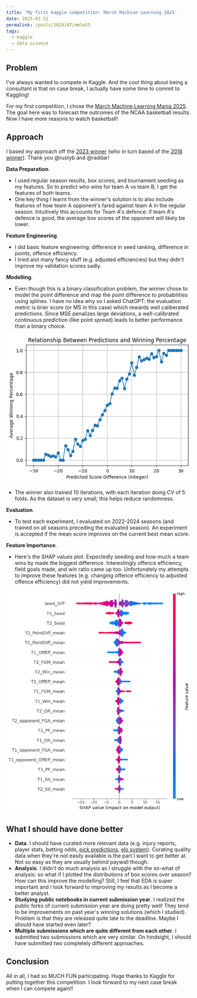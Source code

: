 ```yaml
---
title: 'My first kaggle competition: March Machine Learning 2025'
date: 2025-03-31
permalink: /posts/2024/07/mmlm25
tags:
  - kaggle
  - data science
---
```

## Problem
I've always wanted to compete in Kaggle. And the cool thing about being a consultant is that on case break, I actually have some time to commit to Kaggling!

For my first competition, I chose the [March Machine Learning Mania 2025](https://www.kaggle.com/competitions/march-machine-learning-mania-2025/overview). The goal here was to forecast the outcomes of the NCAA basketball results. Now I have more reasons to watch basketball!

## Approach
I based my approach off the [2023 winner](https://www.kaggle.com/competitions/march-machine-learning-mania-2023/discussion/399553) (who in turn based of the [2018 winner](https://github.com/fakyras/ncaa_women_2018/blob/master/win_ncaa.R)). Thank you @rustyb and @raddar! 

**Data Preparation**. 
- I used regular season results, box scores, and tournament seeding as my features. So to predict who wins for team A vs team B, I get the features of both teams. 
- One key thing I learnt from the winner's solution is to also include features of how team A opponent's fared against team A in the regular season. Intuitively this accounts for Team A's defence: if team A's defence is good, the average box scores of the opponent will likely be lower. 

**Feature Engineering**. 
- I did basic feature engineering: difference in seed ranking, difference in points, offence efficiency. 
- I tried alot many fancy stuff (e.g. adjusted efficiencies) but they didn't improve my validation scores sadly.

**Modelling**. 
- Even though this is a binary classification problem, the winner chose to model the point difference and map the point difference to probabilities using splines. I have no idea why so I asked ChatGPT: the evaluation metric is brier score (or MS in this case) which rewards well caliberated predictions. Since MSE penalizes large deviations, a well-calibrated continuous prediction (like point spread) leads to better performance than a binary choice. 

![Predictions vs Win Pct](/images/2025-03-18-mmlm25/pred-vs-win.png)

- The winner also trained 10 iterations, with each iteration doing CV of 5 folds. As the dataset is very small, this helps reduce randomness.

<!-- - The above concludes my main submission. For my second submission, I additionally manually overrode the probability of Duke winning to account for Cooper Flag's injury. Here I used this function with the property that Duke will probably still win the weaker teams, but may lose to the stronger ones.

![Reduced probability for cooper flag injury](/images/2025-03-18-mmlm25/reduce_prob.png) -->

**Evaluation**.
- To test each experiment, I evaluated on 2022-2024 seasons (and trained on all seasons preceding the evaluated season). An experiment is accepted if the mean score improves on the current best mean score.

**Feature Importance**.
- Here's the SHAP values plot. Expectedly seeding and how much a team wins by made the biggest difference. Interestingly offence efficiency, field goals made, and win ratio came up too. Unfortunately my attempts to improve these features (e.g. changing offence efficiency to adjusted offence efficiency) did not yield improvements.

![SHAP values](/images/2025-03-18-mmlm25/shap_values.png)


## What I should have done better
- **Data**. I should have curated more relevant data (e.g. injury reports, player stats, betting odds, [pick predictions](https://tournament.fantasysports.yahoo.com/mens-basketball-bracket/pickdistribution), [elo system](https://www.kaggle.com/code/lennarthaupts/calculate-elo-ratings)). Curating quality data when they're not easily available is the part I want to get better at. Not so easy as they are usually behind paywall though.
- **Analysis**. I didn't do much analysis as I struggle with the so-what of analysis: so what if I plotted the distributions of box scores over season? How can this improve the modelling? Still, I feel that EDA is super important and I look forward to improving my results as I become a better analyst.
- **Studying public notebooks in current submission year**. I realized the public forks of current submission year are doing pretty well! They tend to be improvements on past year's winning solutions (which I studied). Problem is that they are released quite late to the deadline. Maybe I should have started even later?
- **Multiple submissions which are quite different from each other**. I submitted two submissions which are very similar. On hindsight, I should have submitted two completely different approaches.

## Conclusion
All in all, I had so MUCH FUN participating. Huge thanks to Kaggle for putting together this competition. I look forward to my next case break when I can compete again!!
